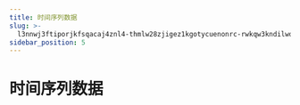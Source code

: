 ```yaml
---
title: 时间序列数据
slug: >-
  l3nnwj3ftiporjkfsqacaj4znl4-thmlw28zjigez1kgotycuenonrc-rwkqw3kndilwqwkdebuc5jkmngc-rwkqw3
sidebar_position: 5
---
```



# 时间序列数据

